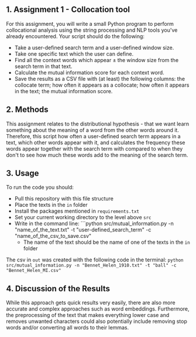 ## 1. Assignment 1 - Collocation tool
For this assignment, you will write a small Python program to perform collocational analysis using the string processing and NLP tools you've already encountered. Your script should do the following:

- Take a user-defined search term and a user-defined window size.
- Take one specific text which the user can define.
- Find all the context words which appear ± the window size from the search term in that text.
- Calculate the mutual information score for each context word.
- Save the results as a CSV file with (at least) the following columns: the collocate term; how often it appears as a collocate; how often it appears in the text; the mutual information score.

## 2. Methods
This assignment relates to the distributional hypothesis - that we want learn something about the meaning of a word from the other words around it. Therefore, this script how often a user-defined search term appears in a text, which other words appear with it, and calculates the frequency these words appear together with the search term with compared to when they don't to see how much these words add to the meaning of the search term.

## 3. Usage
To run the code you should:
- Pull this repository with this file structure
- Place the texts in the ```in``` folder
- Install the packages mentioned in ```requirements.txt``` 
- Set your current working directory to the level above ```src```
- Write in the command line: ```python src/mutual_information.py -n "name_of_the_text.txt" -t "user-defined_search_term" -c "name_of_the_csv_to_save.csv"
  - The name of the text should be the name of one of the texts in the ```in``` folder

The csv in ```out``` was created with the following code in the terminal: ```python src/mutual_information.py -n "Bennet_Helen_1910.txt" -t "ball" -c "Bennet_Helen_MI.csv"```

## 4. Discussion of the Results
While this approach gets quick results very easily, there are also more accurate and complex approaches such as word embeddings. Furthermore, the preprocessing of the text that makes everything lower case and removes unwanted characters could also potentially include removing stop words and/or converting all words to their lemmas.
